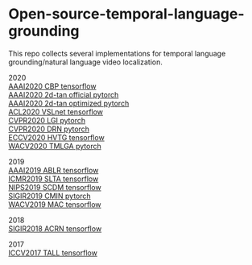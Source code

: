 # Open-source-temporal-language-grounding

This repo collects several implementations for temporal language grounding/natural language video localization.

2020  
[AAAI2020 CBP tensorflow](https://github.com/JaywongWang/CBP)  
[AAAI2020 2d-tan official pytorch](https://github.com/microsoft/2D-TAN)  
[AAAI2020 2d-tan optimized pytorch](https://github.com/ChenJoya/2dtan)  
[ACL2020 VSLnet tensorflow](https://github.com/IsaacChanghau/VSLNet)  
[CVPR2020 LGI pytorch](https://github.com/JonghwanMun/LGI4temporalgrounding)  
[CVPR2020 DRN pytorch](https://github.com/Alvin-Zeng/DRN)  
[ECCV2020 HVTG tensorflow](https://github.com/forwchen/HVTG)  
[WACV2020 TMLGA pytorch](https://github.com/crodriguezo/TMLGA)  

2019  
[AAAI2019 ABLR tensorflow](https://github.com/yytzsy/ABLR_code)  
[ICMR2019 SLTA tensorflow](https://github.com/BonnieHuangxin/SLTA)  
[NIPS2019 SCDM tensorflow](https://github.com/yytzsy/SCDM)  
[SIGIR2019 CMIN pytorch](https://github.com/ikuinen/CMIN_moment_retrieval)  
[WACV2019 MAC tensorflow](https://github.com/runzhouge/MAC)  

2018  
[SIGIR2018 ACRN tensorflow](https://sigir2018.wixsite.com/acrn)  

2017  
[ICCV2017 TALL tensorflow](https://github.com/jiyanggao/TALL)  
